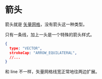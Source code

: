 # 箭头

箭头就是 [矢量网格](./vector.md)，没有箭头这一种类型。

只有一条线，加上一头是一个特殊的箭头样式。

```json
{
  type: "VECTOR",
  strokeCap: "ARROW_EQUILATERAL",
  //...
}
```

和 line 不一样，矢量网格线宽正常地往两边扩展。

